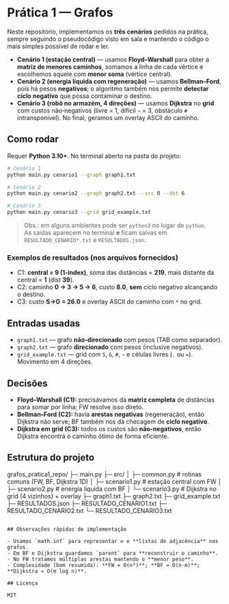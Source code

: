 # Prática 1 — Grafos

Neste repositório, implementamos os **três cenários** pedidos na prática, sempre seguindo o
pseudocódigo visto em sala e mantendo o código o mais simples possível de rodar e ler.

- **Cenário 1 (estação central)** — usamos **Floyd–Warshall** para obter a **matriz de menores caminhos**,
  somamos a linha de cada vértice e escolhemos aquele com **menor soma** (vértice central).
- **Cenário 2 (energia líquida com regeneração)** — usamos **Bellman–Ford**, pois há pesos **negativos**;
  o algoritmo também nos permite **detectar ciclo negativo** que possa contaminar o destino.
- **Cenário 3 (robô no armazém, 4 direções)** — usamos **Dijkstra** no **grid** com custos não‑negativos
  (livre = 1, difícil `~` = 3, obstáculo `#` intransponível). No final, geramos um overlay ASCII do caminho.

## Como rodar

Requer **Python 3.10+**. No terminal aberto na pasta do projeto:

```bash
# Cenário 1
python main.py cenario1 --graph graph1.txt

# Cenário 2
python main.py cenario2 --graph graph2.txt --src 0 --dst 6

# Cenário 3
python main.py cenario3 --grid grid_example.txt
```

> Obs.: em alguns ambientes pode ser `python3` no lugar de `python`.  
> As saídas aparecem no terminal **e** ficam salvas em `RESULTADO_CENARIO*.txt` e `RESULTADOS.json`.

### Exemplos de resultados (nos arquivos fornecidos)

- C1: **central = 9 (1-index)**, soma das distâncias = **219**, mais distante da central = **1** (dist **39**).
- C2: caminho **0 → 3 → 5 → 6**, custo **8.0**, **sem** ciclo negativo alcançando o destino.
- C3: custo **S→G = 26.0** e overlay ASCII do caminho com `*` no grid.

## Entradas usadas

- `graph1.txt` — grafo **não‑direcionado** com pesos (TAB como separador).
- `graph2.txt` — grafo **direcionado** com pesos (inclusive negativos).
- `grid_example.txt` — grid com `S`, `G`, `#`, `~` e células livres (`.` ou `=`). Movimento em 4 direções.

## Decisões 

- **Floyd–Warshall (C1):** precisávamos da **matriz completa** de distâncias para somar por linha; FW resolve isso direto.
- **Bellman–Ford (C2):** havia **arestas negativas** (regeneração), então Dijkstra não serve; BF também nos dá checagem de **ciclo negativo**.
- **Dijkstra em grid (C3):** todos os custos são **não‑negativos**, então Dijkstra encontra o caminho ótimo de forma eficiente.

## Estrutura do projeto

grafos_pratica1_repo/
  ├─ main.py
  ├─ src/
  │   ├─ common.py         # rotinas comuns (FW, BF, Dijkstra 1D)
  │   ├─ scenario1.py      # estação central com FW
  │   ├─ scenario2.py      # energia líquida com BF
  │   └─ scenario3.py      # Dijkstra no grid (4 vizinhos) + overlay
  ├─ graph1.txt
  ├─ graph2.txt
  ├─ grid_example.txt
  ├─ RESULTADOS.json
  ├─ RESULTADO_CENARIO1.txt
  ├─ RESULTADO_CENARIO2.txt
  └─ RESULTADO_CENARIO3.txt
```

## Observações rápidas de implementação

- Usamos `math.inf` para representar ∞ e **listas de adjacência** nos grafos.
- Em BF e Dijkstra guardamos `parent` para **reconstruir o caminho**.
- No FW tratamos múltiplas arestas mantendo o **menor peso**.
- Complexidade (bem resumida): **FW = O(n³)**; **BF = O(n·m)**; **Dijkstra ≈ O(m log n)**.

## Licença

MIT